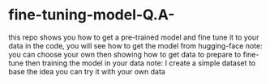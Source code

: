 # fine-tuning-model-Q.A-
this repo shows you how to get a pre-trained model and fine tune it to your data
in the code, you will see how to get the model from hugging-face 
note: you can choose your own 
then showing how to get data to prepare to fine-tune 
then training the model in your data 
note: I create a simple dataset to base the idea 
you can try it with your own data 
